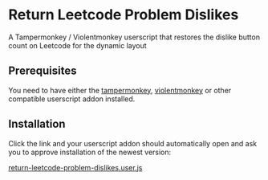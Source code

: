 # Return Leetcode Problem Dislikes
A Tampermonkey / Violentmonkey userscript that restores the dislike button count on Leetcode for the dynamic layout

## Prerequisites

You need to have either the [tampermonkey](https://www.tampermonkey.net/), [violentmonkey](https://violentmonkey.github.io/) or other compatible userscript addon installed.

## Installation

Click the link and your userscript addon should automatically open and ask you to approve installation of the newest version:

[return-leetcode-problem-dislikes.user.js](https://raw.githubusercontent.com/NickUfer/return-leetcode-problem-dislikes/main/return-leetcode-problem-dislikes.user.js)
